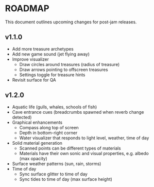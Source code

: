 # ROADMAP
This document outlines upcoming changes for post-jam releases.

## v1.1.0
- Add more treasure archetypes
- Add new game sound (jet flying away)
- Improve visualizer
  - Draw circles around treasures (radius of treasure)
  - Draw arrows pointing to offscreen treasures
  - Settings toggle for treasure hints
- Revisit surface for QA

## v1.2.0
- Aquatic life (gulls, whales, schools of fish)
- Cave entrance cues (breadcrumbs spawned when reverb change detected)
- Graphical enhancements
  - Compass along top of screen
  - Depth in bottom-right corner
  - Water visualizer that responds to light level, weather, time of day
- Solid material generation
  - Scanned points can be different types of materials
  - Materials have their own sonic and visual properties, e.g. albedo (max opacity)
- Surface weather patterns (sun, rain, storms)
- Time of day
  - Sync surface glitter to time of day
  - Sync tides to time of day (max surface height)
